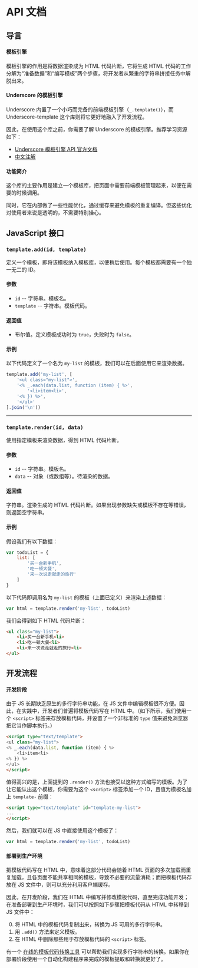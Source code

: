 # API 文档

## 导言<a name="intro"></a>

#### 模板引擎

模板引擎的作用是将数据渲染成为 HTML 代码片断，它将生成 HTML 代码的工作分解为“准备数据”和“编写模板”两个步骤，将开发者从繁重的字符串拼接任务中解脱出来。

#### Underscore 的模板引擎

Underscore 内置了一个小巧而完备的前端模板引擎（`_.template()`），而 Underscore-template 这个库则将它更好地融入了开发流程。

因此，在使用这个库之前，你需要了解 Underscore 的模板引擎。推荐学习资源如下：

* [Underscore 模板引擎 API 官方文档](http://underscorejs.org/#template)
* [中文注解](https://github.com/cssmagic/blog/issues/4)

#### 功能简介

这个库的主要作用是建立一个模板库，把页面中需要前端模板管理起来，以便在需要的时候调用。

同时，它在内部做了一些性能优化，通过缓存来避免模板的重复编译。但这些优化对使用者来说是透明的，不需要特别操心。

## JavaScript 接口<a name="js-api"></a>

### `template.add(id, template)`<a name="js-api-add"></a>

定义一个模板，即将该模板纳入模板库，以便稍后使用。每个模板都需要有一个独一无二的 ID。

#### 参数

* `id` -- 字符串。模板名。
* `template` -- 字符串。模板代码。

#### 返回值

* 布尔值。定义模板成功时为 `true`，失败时为 `false`。

#### 示例

以下代码定义了一个名为 `my-list` 的模板，我们可以在后面使用它来渲染数据。

```js
template.add('my-list', [
	'<ul class="my-list">',
	'<% _.each(data.list, function (item) { %>',
		'<li>item<li>',
	'<% }) %>',
	'</ul>'
].join('\n'))
```

***

### `template.render(id, data)`<a name="js-api-render"></a>

使用指定模板来渲染数据，得到 HTML 代码片断。

#### 参数

* `id` -- 字符串。模板名。
* `data` -- 对象（或数组等）。待渲染的数据。

#### 返回值

字符串。渲染生成的 HTML 代码片断。如果出现参数缺失或模板不存在等错误，则返回空字符串。

#### 示例

假设我们有以下数据：

```js
var todoList = {
	list: [
		'买一台新手机',
		'吃一顿大餐',
		'来一次说走就走的旅行'
	]
}
```

以下代码即调用名为 `my-list` 的模板（上面已定义）来渲染上述数据：

```js
var html = template.render('my-list', todoList)
```

我们会得到如下 HTML 代码片断：

```html
<ul class="my-list">
	<li>买一台新手机<li>
	<li>吃一顿大餐<li>
	<li>来一次说走就走的旅行<li>
</ul>
```

## 开发流程

#### 开发阶段

由于 JS 长期缺乏原生的多行字符串功能，在 JS 文件中编辑模板很不方便。因此，在实践中，开发者们普遍将模板代码写在 HTML 中。（如下所示，我们使用一个 `<script>` 标签来存放模板代码，并设置了一个非标准的 `type` 值来避免浏览器把它当作脚本执行。）

```html
<script type="text/template">
<ul class="my-list">
<% _.each(data.list, function (item) { %>
	<li>item<li>
<% }) %>
</ul>
</script>
```

值得高兴的是，上面提到的 `.render()` 方法也接受以这种方式编写的模板。为了让它能认出这个模板，你需要为这个 `<script>` 标签添加一个 ID，且值为模板名加上 `template-` 前缀：

```html
<script type="text/template" id="template-my-list">
...
</script>
```

然后，我们就可以在 JS 中直接使用这个模板了：

```js
var html = template.render('my-list', todoList)
```

#### 部署到生产环境

把模板代码写在 HTML 中，意味着这部分代码会随着 HTML 页面的多次加载而重复加载，且各页面不能共享相同的模板，导致不必要的流量消耗；而把模板代码存放在 JS 文件中，则可以充分利用客户端缓存。

因此，在开发阶段，我们在 HTML 中编写并修改模板代码，直至完成功能开发；在准备部署到生产环境时，我们可以按照如下步骤把模板代码从 HTML 中转移到 JS 文件中：

0. 将 HTML 中的模板代码复制出来，转换为 JS 可用的多行字符串。
0. 用 `.add()` 方法来定义模板。
0. 在 HTML 中删除那些用于存放模板代码的 `<script>` 标签。

有一个 [在线的模板代码转换工具](http://m.uemall.com/static/m/tool/template/) 可以帮助我们实现多行字符串的转换。如果你在部署阶段使用一个自动化构建程序来完成的模板提取和转换就更好了。
